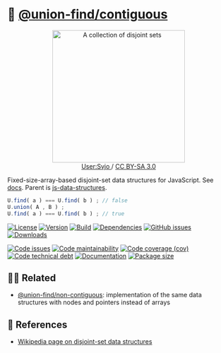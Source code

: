 :rice: [@union-find/contiguous](https://union-find.github.io/contiguous)
==

<p align="center">
<a href="https://commons.wikimedia.org/wiki/File:Disjoint_sets.svg">
<img alt="A collection of disjoint sets" src="https://upload.wikimedia.org/wikipedia/commons/a/a9/Disjoint_sets.svg" width="300">
</a><br/>
<a href="https://commons.wikimedia.org/w/index.php?title=User:Svjo">
User:Svjo
</a>
/
<a href="https://creativecommons.org/licenses/by-sa/3.0">CC BY-SA 3.0</a>
</p>

Fixed-size-array-based disjoint-set data structures for JavaScript.
See [docs](https://union-find.github.io/contiguous).
Parent is
[js-data-structures](https://github.com/make-github-pseudonymous-again/js-data-structures).

```js
U.find( a ) === U.find( b ) ; // false
U.union( A , B ) ;
U.find( a ) === U.find( b ) ; // true
```

[![License](https://img.shields.io/github/license/union-find/contiguous.svg)](https://raw.githubusercontent.com/union-find/contiguous/main/LICENSE)
[![Version](https://img.shields.io/npm/v/@union-find/contiguous.svg)](https://www.npmjs.org/package/@union-find/contiguous)
[![Build](https://img.shields.io/travis/union-find/contiguous/main.svg)](https://travis-ci.com/union-find/contiguous/branches)
[![Dependencies](https://img.shields.io/librariesio/github/union-find/contiguous.svg)](https://github.com/union-find/contiguous/network/dependencies)
[![GitHub issues](https://img.shields.io/github/issues/union-find/contiguous.svg)](https://github.com/union-find/contiguous/issues)
[![Downloads](https://img.shields.io/npm/dm/@union-find/contiguous.svg)](https://www.npmjs.org/package/@union-find/contiguous)

[![Code issues](https://img.shields.io/codeclimate/issues/union-find/contiguous.svg)](https://codeclimate.com/github/union-find/contiguous/issues)
[![Code maintainability](https://img.shields.io/codeclimate/maintainability/union-find/contiguous.svg)](https://codeclimate.com/github/union-find/contiguous/trends/churn)
[![Code coverage (cov)](https://img.shields.io/codecov/c/gh/union-find/contiguous/main.svg)](https://codecov.io/gh/union-find/contiguous)
[![Code technical debt](https://img.shields.io/codeclimate/tech-debt/union-find/contiguous.svg)](https://codeclimate.com/github/union-find/contiguous/trends/technical_debt)
[![Documentation](https://union-find.github.io/contiguous/badge.svg)](https://union-find.github.io/contiguous/source.html)
[![Package size](https://img.shields.io/bundlephobia/minzip/@union-find/contiguous)](https://bundlephobia.com/result?p=@union-find/contiguous)

## :dancing_women: Related

  - [@union-find/non-contiguous](https://github.com/union-find/non-contiguous):
    implementation of the same data structures with nodes and pointers instead
    of arrays

## :scroll: References

  - [Wikipedia page on disjoint-set data structures](https://en.wikipedia.org/wiki/Disjoint-set_data_structure)
